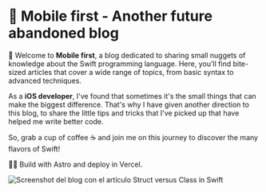 # 🍏 Mobile first - Another future abandoned blog

👋 Welcome to **Mobile first**, a blog dedicated to sharing small nuggets of knowledge about the Swift programming language. Here, you'll find bite-sized articles that cover a wide range of topics, from basic syntax to advanced techniques.

As a **iOS developer**, I've found that sometimes it's the small things that can make the biggest difference. That's why I have given another direction to this blog, to share the little tips and tricks that I've picked up that have helped me write better code.

So, grab a cup of coffee ☕️ and join me on this journey to discover the many flavors of Swift!

👷‍♀️ Build with Astro and deploy in Vercel.

![Screenshot del blog con el artículo Struct versus Class in Swift](https://gitlab.com/DianaIT/swiiftlyios/-/raw/main/public/blogscreenshot.webp)
